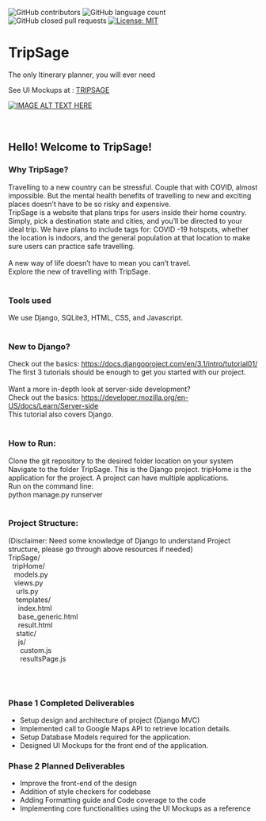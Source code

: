 ![GitHub contributors](https://img.shields.io/github/contributors/NischalKash/TripSage_SENG2020_Phase2)
![GitHub language count](https://img.shields.io/github/languages/count/NischalKash/TripSage_SENG2020_Phase2)
![GitHub closed pull requests](https://img.shields.io/github/issues-pr-closed/NischalKash/TripSage_SENG2020_Phase2)
[![License: MIT](https://img.shields.io/badge/License-MIT-yellow.svg)](https://opensource.org/licenses/MIT)
# TripSage
The only Itinerary planner, you will ever need

See UI Mockups at : [TRIPSAGE](http://xd.adobe.com/view/4b11902d-7907-4938-846e-cf4fd00181af-1e42/)

[![IMAGE ALT TEXT HERE](https://img.youtube.com/vi/yO8Xo6UvWUQ/0.jpg)](https://www.youtube.com/watch?v=yO8Xo6UvWUQ)
</br>
</br>
</br>
## Hello! Welcome to TripSage! </br>
### Why TripSage? </br>
Travelling to a new country can be stressful. Couple that with COVID, almost impossible. But the mental health benefits of travelling to new and exciting places doesn’t have to be so risky and expensive. </br>
TripSage is a website that plans trips for users inside their home country. Simply, pick a destination state and cities, and you’ll be directed to your ideal trip. We have plans to include tags for: COVID -19 hotspots, whether the location is indoors, and the general population at that location to make sure users can practice safe travelling.</br>
</br>
A new way of life doesn’t have to mean you can’t travel.</br>
Explore the new of travelling with TripSage.</br>
</br>
### Tools used </br>
We use Django, SQLite3, HTML, CSS, and Javascript. </br>
</br>
### New to Django? </br>
Check out the basics: https://docs.djangoproject.com/en/3.1/intro/tutorial01/ </br>
The first 3 tutorials should be enough to get you started with our project. </br>
</br>
Want a more in-depth look at server-side development? </br>
Check out the basics: https://developer.mozilla.org/en-US/docs/Learn/Server-side </br>
This tutorial also covers Django.</br>
</br>
### How to Run: </br>
Clone the git repository to the desired folder location on your system
Navigate to the folder TripSage. This is the Django project. tripHome is the application for the project. A project can have multiple applications. </br>
Run on the command line: </br>
python manage.py runserver </br>
</br>
### Project Structure:</br>
(Disclaimer: Need some knowledge of Django to understand Project structure, please go through above resources if needed)</br>
TripSage/</br>
&nbsp; tripHome/</br>
&nbsp;&nbsp; models.py </br>
&nbsp;&nbsp; views.py </br>
&nbsp;&nbsp;&nbsp; urls.py </br>
&nbsp;&nbsp;&nbsp; templates/ </br>
&nbsp;&nbsp;&nbsp;&nbsp; index.html </br>
&nbsp;&nbsp;&nbsp;&nbsp; base_generic.html </br>
&nbsp;&nbsp;&nbsp;&nbsp; result.html</br>
&nbsp;&nbsp;&nbsp; static/ </br>
&nbsp;&nbsp;&nbsp;&nbsp; js/ </br>
&nbsp;&nbsp;&nbsp;&nbsp;&nbsp; custom.js </br>
&nbsp;&nbsp;&nbsp;&nbsp;&nbsp; resultsPage.js </br>
</br>

</br>

### Phase 1 Completed Deliverables

<ul>
  <li>Setup design and architecture of project (Django MVC)</li>
  <li>Implemented call to Google Maps API to retrieve location details.</li>
  <li>Setup Database Models required for the application. </li>
  <li>Designed UI Mockups for the front end of the application.</li>
</ul>

### Phase 2 Planned Deliverables
<ul>
<li>Improve the front-end of the design</li>
 <li>Addition of style checkers for codebase</li>
  <li>Adding Formatting guide and Code coverage to the code</li>
  <li>Implementing core functionalities using the UI Mockups as a reference</li>
</ul>
